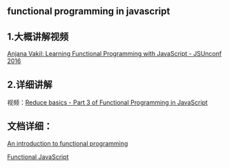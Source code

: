 ##  functional programming in javascript

##  1.大概讲解视频

[Anjana Vakil: Learning Functional Programming with JavaScript - JSUnconf 2016](https://www.youtube.com/watch?v=e-5obm1G_FY&t=1470s)

##  2.详细讲解

视频：[Reduce basics - Part 3 of Functional Programming in JavaScript
](https://www.youtube.com/watch?v=Wl98eZpkp-c&list=PL0zVEGEvSaeEd9hlmCXrk5yUyqUag-n84&index=3)

##  文档详细：

[An introduction to functional programming
](https://codewords.recurse.com/issues/one/an-introduction-to-functional-programming)

[Functional JavaScript](http://functionaljavascript.blogspot.co.id/2013/07/)